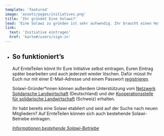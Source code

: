 ```yaml
---
template: 'featured'
image: 'assets/pages/initiatives.png'
title: 'Ihr gründet Eine Solawi?'
lead: 'Eine Solawi zu gründen ist sehr aufwendig. Ihr braucht einen Hof und Land, Know-How und Mitstreiter. Ein Eintrag auf ErnteTeilen kann dabei helfen, Euer Projekt voranzubringen indem Menschen aus Eurer Region auf Euch aufmerksam werden.'
link:
  text: 'Initiative eintragen'
  href: 'karte#/users/sign-in'
---
```


- ## So funktioniert’s

  Auf ErnteTeilen könnt Ihr Eure Initiative selbst eintragen, Euren Eintrag später bearbeiten und auch jederzeit wieder löschen. Dafür müsst Ihr Euch nur mit einer E-Mail-Adresse und einem Passwort [registrieren](/karte#/users/sign-in).

  Solawi-Gründer\*innen können außerdem Unterstützung vom [Netzwerk Solidarische Landwirtschaft](https://www.solidarische-landwirtschaft.org/mitmachen/eine-solawi-aufbauen/) (Deutschland) und der [Kooperationsstelle für solidarische Landwirtschaft](https://www.solawi.ch/unterlagen/uebersicht/) (Schweiz) erhalten.

  Ihr habt bereits eine Solawi etabliert und seid auf der Suche nach neuen Mitgliedern? Auf ErnteTeilen können sich auch bestehende Solawi-Betriebe eintragen.

  _[Informationen bestehende Solawi-Betriebe](betriebe)_
